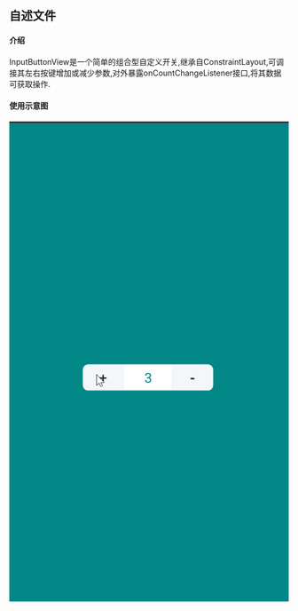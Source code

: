 ## 自述文件

#### 介绍

InputButtonView是一个简单的组合型自定义开关,继承自ConstraintLayout,可调接其左右按键增加或减少参数,对外暴露onCountChangeListener接口,将其数据可获取操作.

#### 使用示意图
![inputbuttom.gif](https://raw.githubusercontent.com/Edwardwmd/InputButtonView/master/demogif/inputbuttonview%20%E6%93%8D%E4%BD%9C%E7%A4%BA%E6%84%8F%E5%9B%BE.gif)